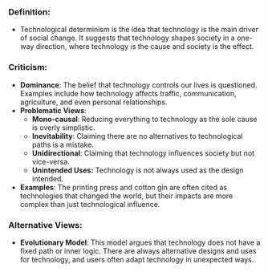 ### Definition: 
+ Technological determinism is the idea that technology is the main driver of social change. It suggests that technology shapes society in a one-way direction, where technology is the cause and society is the effect.
### Criticism:
- **Dominance**: The belief that technology controls our lives is questioned. Examples include how technology affects traffic, communication, agriculture, and even personal relationships.
- **Problematic Views**:
	- **Mono-causal**: Reducing everything to technology as the sole cause is overly simplistic.
	- **Inevitability**: Claiming there are no alternatives to technological paths is a mistake.
	- **Unidirectional**: Claiming that technology influences society but not vice-versa.
	- **Unintended Uses:** Technology is not always used as the design intended.
- **Examples**: The printing press and cotton gin are often cited as technologies that changed the world, but their impacts are more complex than just technological influence.
### Alternative Views:
- **Evolutionary Model**: This model argues that technology does not have a fixed path or inner logic. There are always alternative designs and uses for technology, and users often adapt technology in unexpected ways.